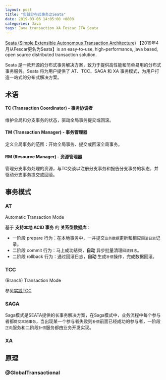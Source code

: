 ```yaml
---
layout: post
title: "实践分布式事务之Seata"
date: 2019-03-06 14:05:00 +0800
categories: Java
tags: Java transaction XA Fescar JTA Seata
---
```


[Seata (Simple Extensible Autonomous Transaction Architecture)](https://github.com/seata) 【2019年4月从Fescar更名为Seata】is an easy-to-use, high-performance, java based, open source distributed transaction solution.

Seata 是一款开源的分布式事务解决方案，致力于提供高性能和简单易用的分布式事务服务。Seata 将为用户提供了 AT、TCC、SAGA 和 XA 事务模式，为用户打造一站式的分布式解决方案。

## 术语

#### TC (Transaction Coordinator) - 事务协调者

维护全局和分支事务的状态，驱动全局事务提交或回滚。

#### TM (Transaction Manager) - 事务管理器

定义全局事务的范围：开始全局事务、提交或回滚全局事务。

#### RM (Resource Manager) - 资源管理器

管理分支事务处理的资源，与TC交谈以注册分支事务和报告分支事务的状态，并驱动分支事务提交或回滚。

## 事务模式

### AT

Automatic Transaction Mode

基于 **支持本地 ACID 事务** 的 **关系型数据库**：

- 一阶段 prepare 行为：在本地事务中，一并提交`业务数据`更新和相应`回滚日志`记录。
- 二阶段 commit 行为：马上成功结束，**自动** 异步批量清理`回滚日志`。
- 二阶段 rollback 行为：通过回滚日志，**自动** 生成`补偿`操作，完成数据回滚。

### TCC

(Branch) Transaction Mode

参见[实践TCC](/design/2020/04/28/实践TCC/)

### SAGA

Saga模式是SEATA提供的长事务解决方案，在Saga模式中，业务流程中每个参与者都`提交本地事务`，当出现某一个参与者失败则`补偿`前面已经成功的参与者，一阶段`正向`服务和二阶段`补偿`服务都由业务开发实现。

### XA

## 原理

### @GlobalTransactional

